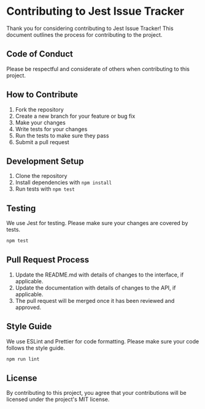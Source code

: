 # Contributing to Jest Issue Tracker

Thank you for considering contributing to Jest Issue Tracker! This document outlines the process for contributing to the project.

## Code of Conduct

Please be respectful and considerate of others when contributing to this project.

## How to Contribute

1. Fork the repository
2. Create a new branch for your feature or bug fix
3. Make your changes
4. Write tests for your changes
5. Run the tests to make sure they pass
6. Submit a pull request

## Development Setup

1. Clone the repository
2. Install dependencies with `npm install`
3. Run tests with `npm test`

## Testing

We use Jest for testing. Please make sure your changes are covered by tests.

```bash
npm test
```

## Pull Request Process

1. Update the README.md with details of changes to the interface, if applicable.
2. Update the documentation with details of changes to the API, if applicable.
3. The pull request will be merged once it has been reviewed and approved.

## Style Guide

We use ESLint and Prettier for code formatting. Please make sure your code follows the style guide.

```bash
npm run lint
```

## License

By contributing to this project, you agree that your contributions will be licensed under the project's MIT license.

